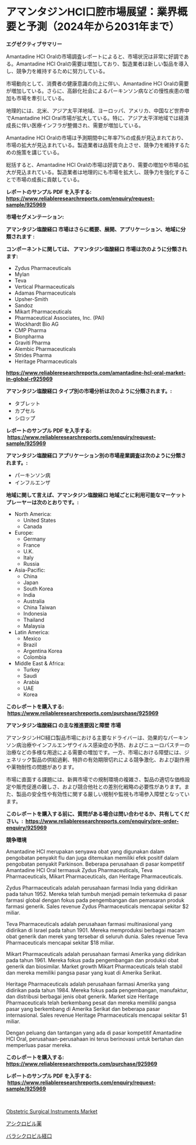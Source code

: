 <p><h1>アマンタジンHCl口腔市場展望：業界概要と予測（2024年から2031年まで）</h1></p><p><strong>エグゼクティブサマリー</strong></p>
<p><p>Amantadine HCl Oralの市場調査レポートによると、市場状況は非常に好調である。Amantadine HCl Oralの需要は増加しており、製造業者は新しい製品を導入し、競争力を維持するために努力している。</p><p>市場動向として、消費者の健康意識の向上に伴い、Amantadine HCl Oralの需要が増加している。さらに、高齢化社会によるパーキンソン病などの慢性疾患の増加も市場を牽引している。</p><p>地理的には、北米、アジア太平洋地域、ヨーロッパ、アメリカ、中国など世界中でAmantadine HCl Oral市場が拡大している。特に、アジア太平洋地域では経済成長に伴い医療インフラが整備され、需要が増加している。</p><p>Amantadine HCl Oralの市場は予測期間中に年率7%の成長が見込まれており、市場の拡大が見込まれている。製造業者は品質を向上させ、競争力を維持するための施策を講じている。</p><p>総括すると、Amantadine HCl Oralの市場は好調であり、需要の増加や市場の拡大が見込まれている。製造業者は地理的にも市場を拡大し、競争力を強化することで市場の成長に貢献している。</p></p>
<p><strong>レポートのサンプル PDF を入手する: <a href="https://www.reliableresearchreports.com/enquiry/request-sample/925969">https://www.reliableresearchreports.com/enquiry/request-sample/925969</a></strong></p>
<p><strong>市場セグメンテーション:</strong></p>
<p><strong> アマンタジン塩酸経口 市場はさらに概要、展開、アプリケーション、地域に分類されます :</strong></p>
<p><strong>コンポーネントに関しては、 アマンタジン塩酸経口 市場は次のように分類されます: &nbsp;</strong></p>
<p><ul><li>Zydus Pharmaceuticals</li><li>Mylan</li><li>Teva</li><li>Vertical Pharmaceuticals</li><li>Adamas Pharmaceuticals</li><li>Upsher-Smith</li><li>Sandoz</li><li>Mikart Pharmaceuticals</li><li>Pharmaceutical Associates, Inc. (PAI)</li><li>Wockhardt Bio AG</li><li>CMP Pharma</li><li>Bionpharma</li><li>Graviti Pharma</li><li>Alembic Pharmaceuticals</li><li>Strides Pharma</li><li>Heritage Pharmaceuticals</li></ul></p>
<p><strong><a href="https://www.reliableresearchreports.com/amantadine-hcl-oral-market-in-global-r925969">https://www.reliableresearchreports.com/amantadine-hcl-oral-market-in-global-r925969</a></strong></p>
<p><strong> アマンタジン塩酸経口 タイプ別の市場分析は次のように分類されます。:</strong></p>
<p><ul><li>タブレット</li><li>カプセル</li><li>シロップ</li></ul></p>
<p><strong>レポートのサンプル PDF を入手する: &nbsp;<a href="https://www.reliableresearchreports.com/enquiry/request-sample/925969">https://www.reliableresearchreports.com/enquiry/request-sample/925969</a></strong></p>
<p><strong> アマンタジン塩酸経口 アプリケーション別の市場産業調査は次のように分類されます。:</strong></p>
<p><ul><li>パーキンソン病</li><li>インフルエンザ</li></ul></p>
<p><strong>地域に関して言えば、アマンタジン塩酸経口 地域ごとに利用可能なマーケットプレーヤーは次のとおりです。:</strong></p>
<p><ul>
    <li>
        North America:
        <ul>
            <li>United States</li>
            <li>Canada</li>
        </ul>
    </li>
    <li>
        Europe:
        <ul>
            <li>Germany</li>
            <li>France</li>
            <li>U.K.</li>
            <li>Italy</li>
            <li>Russia</li>
        </ul>
    </li>
    <li>
        Asia-Pacific:
        <ul>
            <li>China</li>
            <li>Japan</li>
            <li>South Korea</li>
            <li>India</li>
            <li>Australia</li>
            <li>China Taiwan</li>
            <li>Indonesia</li>
            <li>Thailand</li>
            <li>Malaysia</li>
        </ul>
    </li>
    <li>
        Latin America:
        <ul>
            <li>Mexico</li>
            <li>Brazil</li>
            <li>Argentina Korea</li>
            <li>Colombia</li>
        </ul>
    </li>
    <li>
        Middle East & Africa:
        <ul>
            <li>Turkey</li>
            <li>Saudi</li>
            <li>Arabia</li>
            <li>UAE</li>
            <li>Korea</li>
        </ul>
    </li>
    </ul></p>
<p><strong>このレポートを購入する: &nbsp;<a href="https://www.reliableresearchreports.com/purchase/925969">https://www.reliableresearchreports.com/purchase/925969</a></strong></p>
<p><strong>アマンタジン塩酸経口 の主な推進要因と障壁 市場</strong></p>
<p><p>アマンタジンHCl経口製品市場における主要なドライバーは、効果的なパーキンソン病治療やインフルエンザウイルス感染症の予防、およびニューロパスチーの治療などの多様な用途による需要の増加です。一方、市場における障壁には、ジェネリック製品の供給過剰、特許の有効期限切れによる競争激化、および副作用や薬物耐性の問題があります。</p><p>市場に直面する課題には、新興市場での規制環境の複雑さ、製品の適切な価格設定や販売促進の難しさ、および競合他社との差別化戦略の必要性があります。また、製品の安全性や有効性に関する厳しい規制や監視も市場参入障壁となっています。</p></p>
<p><strong>このレポートを購入する前に、質問がある場合は問い合わせるか、共有してください。:&nbsp; <a href="https://www.reliableresearchreports.com/enquiry/pre-order-enquiry/925969">https://www.reliableresearchreports.com/enquiry/pre-order-enquiry/925969</a></strong></p>
<p><strong>競争環境</strong></p>
<p><p>Amantadine HCl merupakan senyawa obat yang digunakan dalam pengobatan penyakit flu dan juga ditemukan memiliki efek positif dalam pengobatan penyakit Parkinson. Beberapa perusahaan di pasar kompetitif Amantadine HCl Oral termasuk Zydus Pharmaceuticals, Teva Pharmaceuticals, Mikart Pharmaceuticals, dan Heritage Pharmaceuticals.</p><p>Zydus Pharmaceuticals adalah perusahaan farmasi India yang didirikan pada tahun 1952. Mereka telah tumbuh menjadi pemain terkemuka di pasar farmasi global dengan fokus pada pengembangan dan pemasaran produk farmasi generik. Sales revenue Zydus Pharmaceuticals mencapai sekitar $2 miliar.</p><p>Teva Pharmaceuticals adalah perusahaan farmasi multinasional yang didirikan di Israel pada tahun 1901. Mereka memproduksi berbagai macam obat generik dan merek yang tersebar di seluruh dunia. Sales revenue Teva Pharmaceuticals mencapai sekitar $18 miliar.</p><p>Mikart Pharmaceuticals adalah perusahaan farmasi Amerika yang didirikan pada tahun 1961. Mereka fokus pada pengembangan dan produksi obat generik dan biosimilar. Market growth Mikart Pharmaceuticals telah stabil dan mereka memiliki pangsa pasar yang kuat di Amerika Serikat.</p><p>Heritage Pharmaceuticals adalah perusahaan farmasi Amerika yang didirikan pada tahun 1984. Mereka fokus pada pengembangan, manufaktur, dan distribusi berbagai jenis obat generik. Market size Heritage Pharmaceuticals telah berkembang pesat dan mereka memiliki pangsa pasar yang berkembang di Amerika Serikat dan beberapa pasar internasional. Sales revenue Heritage Pharmaceuticals mencapai sekitar $1 miliar.</p><p>Dengan peluang dan tantangan yang ada di pasar kompetitif Amantadine HCl Oral, perusahaan-perusahaan ini terus berinovasi untuk bertahan dan memperluas pasar mereka.</p></p>
<p><strong>このレポートを購入する: &nbsp; <a href="https://www.reliableresearchreports.com/purchase/925969">https://www.reliableresearchreports.com/purchase/925969</a></strong></p>
<p><strong>レポートのサンプル PDF を入手する: &nbsp;<a href="https://www.reliableresearchreports.com/enquiry/request-sample/925969">https://www.reliableresearchreports.com/enquiry/request-sample/925969</a></strong><strong></strong></p>
<p>&nbsp;</p>
<p><p><a href="https://github.com/mancsybtousav/Market-Research-Report-List-2/blob/main/obstetric-surgical-instruments-market.md">Obstetric Surgical Instruments Market</a></p><p><a href="https://github.com/marbadji/Market-Research-Report-List-1/blob/main/949277123026.md">アシクロビル薬</a></p><p><a href="https://github.com/KaydenJohns1964/Market-Research-Report-List-1/blob/main/667557623027.md">バラシクロビル経口</a></p></p>